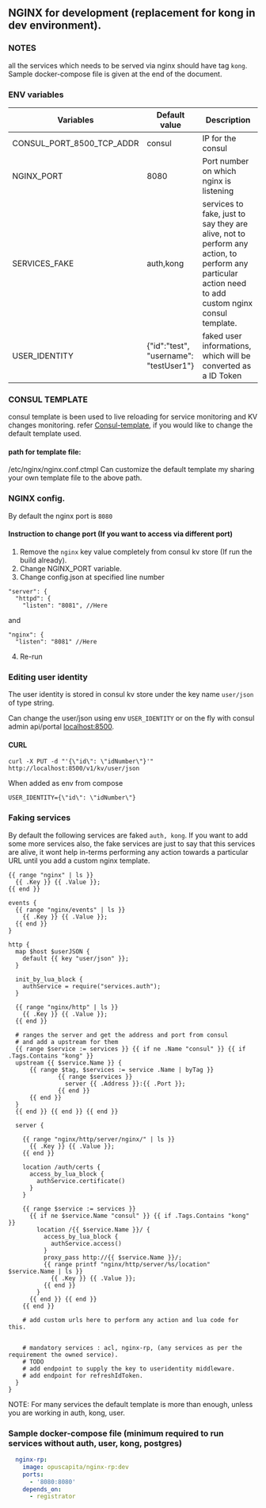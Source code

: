 ## NGINX for development (replacement for kong in dev environment).

### NOTES
all the services which needs to be served via nginx should have tag `kong`. Sample docker-compose file is given at the end of the document.

### ENV variables

Variables | Default value | Description
--- | --- | ---
CONSUL_PORT_8500_TCP_ADDR | consul | IP for the consul
NGINX_PORT | 8080 | Port number on which nginx is listening
SERVICES_FAKE | auth,kong | services to fake, just to say they are alive, not to perform any action, to perform any particular action need to add custom nginx consul template.
USER_IDENTITY | {\"id\":\"test\", \"username\": \"testUser1\"} | faked user informations, which will be converted as a ID Token

### CONSUL TEMPLATE
consul template is been used to live reloading for service monitoring and KV changes monitoring. refer [Consul-template](https://github.com/hashicorp/consul-template), if you would like to change the default template used.

####  path for template file:
/etc/nginx/nginx.conf.ctmpl
Can customize the default template my sharing your own template file to the above path.

### NGINX config.
By default the nginx port is `8080`

#### Instruction to change port (If you want to access via different port)
1. Remove the `nginx` key value completely from consul kv store (If run the build already).
2. Change NGINX_PORT variable.
3. Change config.json at specified line number

```
"server": {
  "httpd": {
    "listen": "8081", //Here
```

and

```
"nginx": {
  "listen": "8081" //Here
```

4. Re-run

### Editing user identity
The user identity is stored in consul kv store under the key name `user/json` of type string.

Can change the user/json using env `USER_IDENTITY` or on the fly with consul admin api/portal [localhost:8500](http://localhost:8500).

#### CURL
```
curl -X PUT -d "'{\"id\": \"idNumber\"}'" http://localhost:8500/v1/kv/user/json
```

When added as env from compose

```
USER_IDENTITY={\"id\": \"idNumber\"}
```

### Faking services
By default the following services are faked `auth, kong`. If you want to add some more services also, the fake services are just to say that this services are alive, it wont help in-terms performing any action towards a particular URL until you add a custom nginx template.

```config
{{ range "nginx" | ls }}
  {{ .Key }} {{ .Value }};
{{ end }}

events {
  {{ range "nginx/events" | ls }}
    {{ .Key }} {{ .Value }};
  {{ end }}
}

http {
  map $host $userJSON {
    default {{ key "user/json" }};
  }

  init_by_lua_block {
    authService = require("services.auth");
  }

  {{ range "nginx/http" | ls }}
    {{ .Key }} {{ .Value }};
  {{ end }}

  # ranges the server and get the address and port from consul
  # and add a upstream for them
  {{ range $service := services }} {{ if ne .Name "consul" }} {{ if .Tags.Contains "kong" }}
  upstream {{ $service.Name }} {
      {{ range $tag, $services := service .Name | byTag }}
              {{ range $services }}
                server {{ .Address }}:{{ .Port }};
              {{ end }}
      {{ end }}
  }
  {{ end }} {{ end }} {{ end }}

  server {

    {{ range "nginx/http/server/nginx/" | ls }}
      {{ .Key }} {{ .Value }};
    {{ end }}

    location /auth/certs {
      access_by_lua_block {
        authService.certificate()
      }
    }

    {{ range $service := services }}
      {{ if ne $service.Name "consul" }} {{ if .Tags.Contains "kong" }}
        location /{{ $service.Name }}/ {
          access_by_lua_block {
            authService.access()
          }
          proxy_pass http://{{ $service.Name }}/;
          {{ range printf "nginx/http/server/%s/location" $service.Name | ls }}
            {{ .Key }} {{ .Value }};
          {{ end }}
        }
      {{ end }} {{ end }}
    {{ end }}

    # add custom urls here to perform any action and lua code for this.


    # mandatory services : acl, nginx-rp, (any services as per the requirement the owned service).
    # TODO
    # add endpoint to supply the key to useridentity middleware.
    # add endpoint for refreshIdToken.
  }
}

```

NOTE: For many services the default template is more than enough, unless you are working in auth, kong, user.

### Sample docker-compose file (minimum required to run services without auth, user, kong, postgres)
```yaml
  nginx-rp:
    image: opuscapita/nginx-rp:dev
    ports:
      - '8080:8080'
    depends_on:
      - registrator
```
